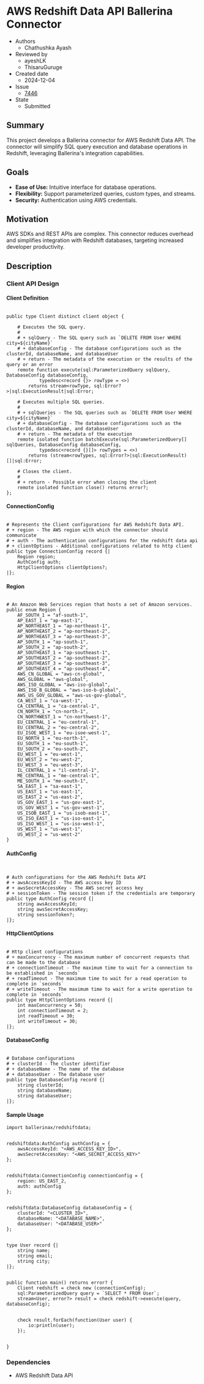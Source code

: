 # AWS Redshift Data API Ballerina Connector
- Authors
  - Chathushka Ayash
- Reviewed by
    - ayeshLK
    - ThisaruGuruge
- Created date
    - 2024-12-04
- Issue
    - [7446](https://github.com/ballerina-platform/ballerina-library/issues/7446)
- State
    - Submitted

## Summary

This project develops a Ballerina connector for AWS Redshift Data API. The connector will simplify SQL query execution and database operations in Redshift, leveraging Ballerina's integration capabilities.


## Goals

- **Ease of Use:** Intuitive interface for database operations.
- **Flexibility:** Support parameterized queries, custom types, and streams.
- **Security:** Authentication using AWS credentials.


## Motivation

AWS SDKs and REST APIs are complex. This connector reduces overhead and simplifies integration with Redshift databases, targeting increased developer productivity.


## Description

### Client API Design

#### Client Definition

````ballerina

public type Client distinct client object {

    # Executes the SQL query. 
    #
    # + sqlQuery - The SQL query such as `DELETE FROM User WHERE city=${cityName}`
    # + databaseConfig - The database configurations such as the clusterId, databaseName, and databaseUser
    # + return - The metadata of the execution or the results of the query or an error
    remote function execute(sql:ParameterizedQuery sqlQuery, DatabaseConfig databaseConfig,
            typedesc<record {}> rowType = <>)
        returns stream<rowType, sql:Error?>|sql:ExecutionResult|sql:Error;

    # Executes multiple SQL queries.
    #
    # + sqlQueries - The SQL queries such as `DELETE FROM User WHERE city=${cityName}`
    # + databaseConfig - The database configurations such as the clusterId, databaseName, and databaseUser
    # + return - The metadata of the execution 
    remote isolated function batchExecute(sql:ParameterizedQuery[] sqlQueries, DatabaseConfig databaseConfig,
            typedesc<record {}[]> rowTypes = <>)
        returns (stream<rowTypes, sql:Error?>|sql:ExecutionResult)[]|sql:Error;

    # Closes the client.
    #
    # + return - Possible error when closing the client
    remote isolated function close() returns error?;
};

````

#### ConnectionConfig
```ballerina

# Represents the Client configurations for AWS Redshift Data API.
# + region - The AWS region with which the connector should communicate
# + auth - The authentication configurations for the redshift data api
# + clientOptions - Additional configurations related to http client
public type ConnectionConfig record {|
    Region region;
    AuthConfig auth;
    HttpClientOptions clientOptions?;
|};

````

#### Region
```ballerina

# An Amazon Web Services region that hosts a set of Amazon services.
public enum Region {
    AF_SOUTH_1 = "af-south-1",
    AP_EAST_1 = "ap-east-1",
    AP_NORTHEAST_1 = "ap-northeast-1",
    AP_NORTHEAST_2 = "ap-northeast-2",
    AP_NORTHEAST_3 = "ap-northeast-3",
    AP_SOUTH_1 = "ap-south-1",
    AP_SOUTH_2 = "ap-south-2",
    AP_SOUTHEAST_1 = "ap-southeast-1",
    AP_SOUTHEAST_2 = "ap-southeast-2",
    AP_SOUTHEAST_3 = "ap-southeast-3",
    AP_SOUTHEAST_4 = "ap-southeast-4",
    AWS_CN_GLOBAL = "aws-cn-global",
    AWS_GLOBAL = "aws-global",
    AWS_ISO_GLOBAL = "aws-iso-global",
    AWS_ISO_B_GLOBAL = "aws-iso-b-global",
    AWS_US_GOV_GLOBAL = "aws-us-gov-global",
    CA_WEST_1 = "ca-west-1",
    CA_CENTRAL_1 = "ca-central-1",
    CN_NORTH_1 = "cn-north-1",
    CN_NORTHWEST_1 = "cn-northwest-1",
    EU_CENTRAL_1 = "eu-central-1",
    EU_CENTRAL_2 = "eu-central-2",
    EU_ISOE_WEST_1 = "eu-isoe-west-1",
    EU_NORTH_1 = "eu-north-1",
    EU_SOUTH_1 = "eu-south-1",
    EU_SOUTH_2 = "eu-south-2",
    EU_WEST_1 = "eu-west-1",
    EU_WEST_2 = "eu-west-2",
    EU_WEST_3 = "eu-west-3",
    IL_CENTRAL_1 = "il-central-1",
    ME_CENTRAL_1 = "me-central-1",
    ME_SOUTH_1 = "me-south-1",
    SA_EAST_1 = "sa-east-1",
    US_EAST_1 = "us-east-1",
    US_EAST_2 = "us-east-2",
    US_GOV_EAST_1 = "us-gov-east-1",
    US_GOV_WEST_1 = "us-gov-west-1",
    US_ISOB_EAST_1 = "us-isob-east-1",
    US_ISO_EAST_1 = "us-iso-east-1",
    US_ISO_WEST_1 = "us-iso-west-1",
    US_WEST_1 = "us-west-1",
    US_WEST_2 = "us-west-2"
}

````

#### AuthConfig
```ballerina


# Auth configurations for the AWS Redshift Data API
# + awsAccessKeyId - The AWS access key ID
# + awsSecretAccessKey - The AWS secret access key
# + sessionToken - The session token if the credentials are temporary
public type AuthConfig record {|
    string awsAccessKeyId;
    string awsSecretAccessKey;
    string sessionToken?;
|};

````

#### HttpClientOptions
```ballerina

# Http client configurations
# + maxConcurrency - The maximum number of concurrent requests that can be made to the database
# + connectionTimeout - The maximum time to wait for a connection to be established in `seconds`
# + readTimeout - The maximum time to wait for a read operation to complete in `seconds`
# + writeTimeout - The maximum time to wait for a write operation to complete in `seconds`
public type HttpClientOptions record {|
    int maxConcurrency = 50;
    int connectionTimeout = 2;
    int readTimeout = 30;
    int writeTimeout = 30;
|};

````

#### DatabaseConfig
```ballerina

# Database configurations
# + clusterId - The cluster identifier
# + databaseName - The name of the database
# + databaseUser - The database user
public type DatabaseConfig record {|
    string clusterId;
    string databaseName;
    string databaseUser;
|};
````

#### Sample Usage
```ballerina
import ballerinax/redshiftdata;


redshiftdata:AuthConfig authConfig = {
    awsAccessKeyId: "<AWS_ACCESS_KEY_ID>",
    awsSecretAccessKey: "<AWS_SECRET_ACCESS_KEY>"
};


redshiftdata:ConnectionConfig connectionConfig = {
    region: US_EAST_2,
    auth: authConfig
};


redshiftdata:DatabaseConfig databaseConfig = {
    clusterId: "<CLUSTER_ID>",
    databaseName: "<DATABASE_NAME>",
    databaseUser: "<DATABASE_USER>"
};


type User record {|
    string name;
    string email;
    string city;
|};


public function main() returns error? {
    Client redshift = check new (connectionConfig);
    sql:ParameterizedQuery query = `SELECT * FROM User`;
    stream<User, error?> result = check redshift->execute(query, databaseConfig);


    check result.forEach(function(User user) {
        io:println(user);
    });


}
````

### Dependencies

- AWS Redshift Data API

